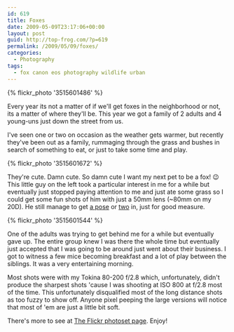 ```yaml
---
id: 619
title: Foxes
date: 2009-05-09T23:17:06+00:00
layout: post
guid: http://top-frog.com/?p=619
permalink: /2009/05/09/foxes/
categories:
  - Photography
tags:
  - fox canon eos photography wildlife urban
---
```


{% flickr_photo '3515601486' %}

Every year its not a matter of if we'll get foxes in the neighborhood or not, its a matter of where they'll be. This year we got a family of 2 adults and 4 young-uns just down the street from us.

I've seen one or two on occasion as the weather gets warmer, but recently they've been out as a family, rummaging through the grass and bushes in search of something to eat, or just to take some time and play.



{% flickr_photo '3515601672' %}

They're cute. Damn cute. So damn cute I want my next pet to be a fox! 😉 This little guy on the left took a particular interest in me for a while but eventually just stopped paying attention to me and just ate some grass so I could get some fun shots of him with just a 50mm lens (~80mm on my 20D). He still manage to get [a pose](http://www.flickr.com/photos/tehgipster/3514792789/in/set-72157617815630609/) or [two](http://www.flickr.com/photos/tehgipster/3515601634/in/set-72157617815630609/) in, just for good measure.

{% flickr_photo '3515601544' %}

One of the adults was trying to get behind me for a while but eventually gave up. The entire group knew I was there the whole time but eventually just accepted that I was going to be around just went about their business. I got to witness a few mice becoming breakfast and a lot of play between the siblings. It was a very entertaining morning.

Most shots were with my Tokina 80-200 f/2.8 which, unfortunately, didn't produce the sharpest shots 'cause I was shooting at ISO 800 at f/2.8 most of the time. This unfortunately disqualified most of the long distance shots as too fuzzy to show off. Anyone pixel peeping the large versions will notice that most of 'em are just a little bit soft. 

There's more to see at [The Flickr photoset page](http://www.flickr.com/photos/tehgipster/sets/72157617815630609/). Enjoy!